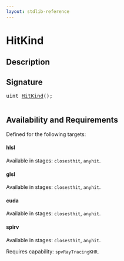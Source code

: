 ```yaml
---
layout: stdlib-reference
---
```


# HitKind

## Description





## Signature 

<pre>
<span class="code_keyword">uint</span> <a href="/stdlib-reference/global-decls/HitKind">HitKind</a>();

</pre>

## Availability and Requirements

Defined for the following targets:

#### hlsl
Available in stages: `closesthit`, `anyhit`.

#### glsl
Available in stages: `closesthit`, `anyhit`.

#### cuda
Available in stages: `closesthit`, `anyhit`.

#### spirv
Available in stages: `closesthit`, `anyhit`.

Requires capability: `spvRayTracingKHR`.


